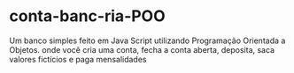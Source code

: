 # conta-banc-ria-POO
Um banco simples feito em Java Script utilizando Programação Orientada a Objetos. onde você cria uma conta, fecha a conta aberta, deposita, saca valores fictícios e paga mensalidades
